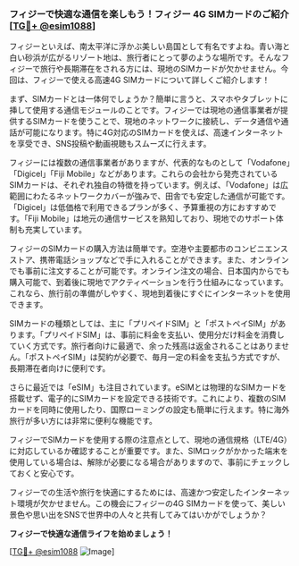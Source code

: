### フィジーで快適な通信を楽しもう！フィジー 4G SIMカードのご紹介[[TG💪+ @esim1088](https://t.me/s/esim1088)]

フィジーといえば、南太平洋に浮かぶ美しい島国として有名ですよね。青い海と白い砂浜が広がるリゾート地は、旅行者にとって夢のような場所です。そんなフィジーで旅行や長期滞在をされる方には、現地のSIMカードが欠かせません。今回は、フィジーで使える高速4G SIMカードについて詳しくご紹介します！

まず、SIMカードとは一体何でしょうか？簡単に言うと、スマホやタブレットに挿して使用する通信モジュールのことです。フィジーでは現地の通信事業者が提供するSIMカードを使うことで、現地のネットワークに接続し、データ通信や通話が可能になります。特に4G対応のSIMカードを使えば、高速インターネットを享受でき、SNS投稿や動画視聴もスムーズに行えます。

フィジーには複数の通信事業者がありますが、代表的なものとして「Vodafone」「Digicel」「Fiji Mobile」などがあります。これらの会社から発売されているSIMカードは、それぞれ独自の特徴を持っています。例えば、「Vodafone」は広範囲にわたるネットワークカバーが強みで、田舎でも安定した通信が可能です。「Digicel」は低価格で利用できるプランが多く、予算重視の方におすすめです。「Fiji Mobile」は地元の通信サービスを熟知しており、現地でのサポート体制も充実しています。

フィジーのSIMカードの購入方法は簡単です。空港や主要都市のコンビニエンスストア、携帯電話ショップなどで手に入れることができます。また、オンラインでも事前に注文することが可能です。オンライン注文の場合、日本国内からでも購入可能で、到着後に現地でアクティベーションを行う仕組みになっています。これなら、旅行前の準備がしやすく、現地到着後にすぐにインターネットを使用できます。

SIMカードの種類としては、主に「プリペイドSIM」と「ポストペイSIM」があります。「プリペイドSIM」は、事前に料金を支払い、使用分だけ料金を消費していく方式です。旅行者向けに最適で、余った残高は返金されることはありません。「ポストペイSIM」は契約が必要で、毎月一定の料金を支払う方式ですが、長期滞在者向けに便利です。

さらに最近では「eSIM」も注目されています。eSIMとは物理的なSIMカードを搭載せず、電子的にSIMカードを設定できる技術です。これにより、複数のSIMカードを同時に使用したり、国際ローミングの設定も簡単に行えます。特に海外旅行が多い方には非常に便利な機能です。

フィジーでSIMカードを使用する際の注意点として、現地の通信規格（LTE/4G）に対応しているか確認することが重要です。また、SIMロックがかかった端末を使用している場合は、解除が必要になる場合がありますので、事前にチェックしておくと安心です。

フィジーでの生活や旅行を快適にするためには、高速かつ安定したインターネット環境が欠かせません。この機会にフィジーの4G SIMカードを使って、美しい景色や思い出をSNSで世界中の人々と共有してみてはいかがでしょうか？

**フィジーで快適な通信ライフを始めましょう！**

[[TG💪+ @esim1088](https://t.me/s/esim1088) ![Image](https://i.postimg.cc/Y0z9fWf4/image.png)]